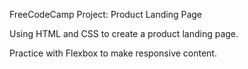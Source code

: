 FreeCodeCamp Project: Product Landing Page

Using HTML and CSS to create a product landing page.

Practice with Flexbox to make responsive content.
